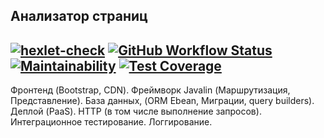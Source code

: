 ## Анализатор страниц
[![hexlet-check](https://github.com/gpiento/java-project-72/actions/workflows/hexlet-check.yml/badge.svg)](https://github.com/gpiento/java-project-72/actions/workflows/hexlet-check.yml)
[![GitHub Workflow Status](https://github.com//gpiento/java-project-72/actions/workflows/github-check.yml/badge.svg)](https://github.com/gpiento/java-project-72/actions)
[![Maintainability](https://api.codeclimate.com/v1/badges/e4c6598e2dbed0b8ab2a/maintainability)](https://codeclimate.com/github/gpiento/java-project-72/maintainability)
[![Test Coverage](https://api.codeclimate.com/v1/badges/e4c6598e2dbed0b8ab2a/test_coverage)](https://codeclimate.com/github/gpiento/java-project-72/test_coverage)
---
Фронтенд (Bootstrap, CDN). Фреймворк Javalin (Маршрутизация, Представление). База данных, (ORM Ebean, Миграции, query builders). Деплой (PaaS). HTTP (в том числе выполнение запросов). Интеграционное тестирование. Логгирование.